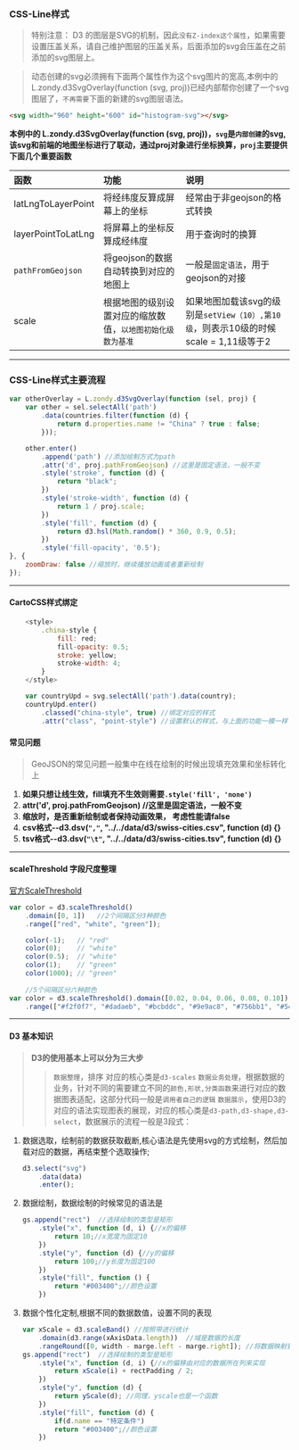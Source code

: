 ### CSS-Line样式

> 特别注意： D3 的图层是SVG的机制，因此`没有Z-index这个属性`，如果需要设置压盖关系，请自己维护图层的压盖关系，后面添加的svg会压盖在之前添加的svg图层上。

> 动态创建的svg必须拥有下面两个属性作为这个svg图片的宽高,本例中的L.zondy.d3SvgOverlay(function (svg, proj))已经内部帮你创建了一个svg图层了，`不再需要`下面的新建的svg图层语法。

``` html
<svg width="960" height="600" id="histogram-svg"></svg>
```

**本例中的 L.zondy.d3SvgOverlay(function (svg, proj))，`svg`是`内部创建`的svg,该svg和前端的地图坐标进行了联动，通过proj对象进行坐标换算，`proj`主要提供下面几个重要函数**

|函数|功能|说明|
|:---|:---|:---|
|latLngToLayerPoint|将经纬度反算成屏幕上的坐标|经常由于非geojson的格式转换|
|layerPointToLatLng|将屏幕上的坐标反算成经纬度|用于查询时的换算|
|`pathFromGeojson`|将geojson的数据自动转换到对应的地图上|一般是`固定语法`，用于geojson的对接|
|scale|根据地图的级别设置对应的缩放数值，`以地图初始化级数为基准`|如果地图加载该svg的级别是`setView（10）,第10级`，则表示10级的时候scale = 1,11级等于2|

---

### CSS-Line样式主要流程

``` javascript
var otherOverlay = L.zondy.d3SvgOverlay(function (sel, proj) {
    var other = sel.selectAll('path')
        .data(countries.filter(function (d) {
            return d.properties.name != "China" ? true : false;
        }));

    other.enter()
        .append('path') //添加绘制方式为path
        .attr('d', proj.pathFromGeojson) //这里是固定语法，一般不变
        .style('stroke', function (d) {
            return "black";
        })
        .style('stroke-width', function (d) {
            return 1 / proj.scale;
        })
        .style('fill', function (d) {
            return d3.hsl(Math.random() * 360, 0.9, 0.5);
        })
        .style('fill-opacity', '0.5');
}, {
    zoomDraw: false //缩放时，继续播放动画或者重新绘制
});

```

---

#### CartoCSS样式绑定

``` javascript
    <style>
        .china-style {
            fill: red;
            fill-opacity: 0.5;
            stroke: yellow;
            stroke-width: 4;
        }        
    </style>

    var countryUpd = svg.selectAll('path').data(country);
    countryUpd.enter()
        .classed("china-style", true) //绑定对应的样式
        .attr("class", "point-style") //设置默认的样式，与上面的功能一模一样
```

#### 常见问题

> GeoJSON的常见问题一般集中在线在绘制的时候出现填充效果和坐标转化上

1. **如果只想让线生效，fill填充不生效则需要`.style('fill', 'none')`**
2. **attr('d', proj.pathFromGeojson) //这里是固定语法，一般不变**
3. **缩放时，是否重新绘制或者保持动画效果， 考虑性能请false**
4. **csv格式--d3.dsv(`","`, "../../data/d3/swiss-cities.csv", function (d) {}**
5. **tsv格式--d3.dsv(`"\t"`, "../../data/d3/swiss-cities.tsv", function (d) {}**


---

#### scaleThreshold 字段尺度整理
[官方ScaleThreshold](https://github.com/d3/d3-scale/blob/master/README.md#scaleThreshold)

``` javascript
var color = d3.scaleThreshold()
    .domain([0, 1])   //2个间隔区分3种颜色
    .range(["red", "white", "green"]);

    color(-1);   // "red"
    color(0);    // "white"
    color(0.5);  // "white"
    color(1);    // "green"
    color(1000); // "green"
    
    //5个间隔区分六种颜色
var color = d3.scaleThreshold().domain([0.02, 0.04, 0.06, 0.08, 0.10])
    .range(["#f2f0f7", "#dadaeb", "#bcbddc", "#9e9ac8", "#756bb1", "#54278f"]);

```

---
#### D3 基本知识

> **D3的使用基本上可以分为三大步**
> > `数据整理`，排序 对应的核心类是`d3-scales`
> > `数据业务处理`，根据数据的业务，针对不同的需要建立不同的`颜色,形状,分类函数`来进行对应的数据图表适配，这部分代码一般是`调用者自己的逻辑`
> > `数据展示`，使用D3的对应的语法实现图表的展现，对应的核心类是`d3-path,d3-shape,d3-select`，数据展示的流程一般是3段式：


1. 数据选取，绘制前的数据获取截断,核心语法是先使用svg的方式绘制，然后加载对应的数据，再结束整个选取操作;
    ~~~ javascript
    d3.select("svg")
        .data(data)
        .enter();
    ~~~
2. 数据绘制，数据绘制的时候常见的语法是
    ~~~ javascript
    gs.append("rect")  //选择绘制的类型是矩形
        .style("x", function (d, i) {//x的偏移
            return 10;//x宽度为固定10
        })
        .style("y", function (d) {//y的偏移
            return 100;//y长度为固定100
        })
        .style("fill", function () {
            return "#003400";//颜色设置
        })  
    ~~~

3. 数据个性化定制,根据不同的数据数值，设置不同的表现
    ~~~ javascript
    var xScale = d3.scaleBand() //按照带进行统计
        .domain(d3.range(xAxisData.length))  //域是数据的长度
        .rangeRound([0, width - marge.left - marge.right]); //将数据映射到图表的宽度上
    gs.append("rect")  //选择绘制的类型是矩形
        .style("x", function (d, i) {//x的偏移由对应的数据所在列来实现
            return xScale(i) + rectPadding / 2;
        })
        .style("y", function (d) {
            return yScale(d); //同理，yscale也是一个函数
        })
        .style("fill", function (d) {
            if(d.name == "特定条件")
            return "#003400";//颜色设置
        })
    ~~~


